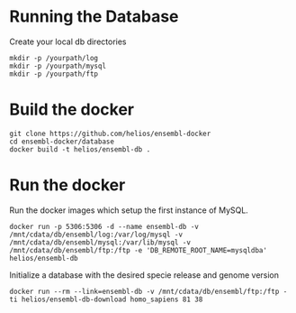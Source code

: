Running the Database
====================

Create your local db directories

    mkdir -p /yourpath/log
    mkdir -p /yourpath/mysql
    mkdir -p /yourpath/ftp

Build the docker
================

    git clone https://github.com/helios/ensembl-docker
    cd ensembl-docker/database
    docker build -t helios/ensembl-db .


Run the docker
==============

Run the docker images which setup the first instance of MySQL.
    

    docker run -p 5306:5306 -d --name ensembl-db -v /mnt/cdata/db/ensembl/log:/var/log/mysql -v /mnt/cdata/db/ensembl/mysql:/var/lib/mysql -v /mnt/cdata/db/ensembl/ftp:/ftp -e 'DB_REMOTE_ROOT_NAME=mysqldba' helios/ensembl-db

Initialize a database with the desired specie release and genome version

    docker run --rm --link=ensembl-db -v /mnt/cdata/db/ensembl/ftp:/ftp -ti helios/ensembl-db-download homo_sapiens 81 38
